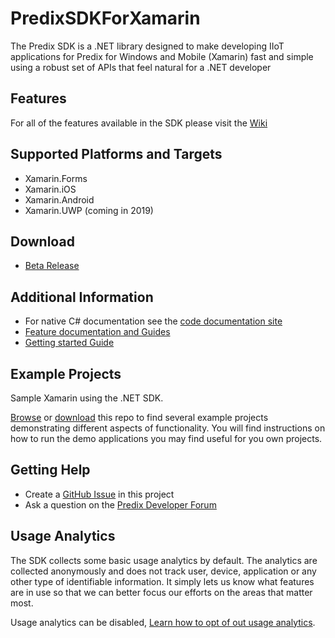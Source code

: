 # PredixSDKForXamarin

The Predix SDK is a .NET library designed to make developing IIoT applications for Predix for Windows and Mobile (Xamarin) fast and simple using a robust set of APIs that feel natural for a .NET developer

## Features

For all of the features available in the SDK please visit the [Wiki](https://github.com/PredixDev/PredixSDKForXamarin/wiki)

## Supported Platforms and Targets
- Xamarin.Forms
- Xamarin.iOS
- Xamarin.Android
- Xamarin.UWP (coming in 2019)

## Download
- [Beta Release](https://www.nuget.org/packages/PredixSDK/)

## Additional Information

- For native C# documentation see the [code documentation site](https://predixdev.github.io/PredixSDKForXamarin/api)
- [Feature documentation and Guides](https://github.com/PredixDev/PredixSDKForXamarin/wiki)
- [Getting started Guide](https://github.com/PredixDev/PredixSDKForXamarin/wiki/Getting-Started)

## Example Projects
Sample Xamarin using the .NET SDK.

[Browse](https://github.com/PredixDev/PredixSDKForXamarin/tree/master/PredixSDKXamarinDemos) or [download](https://github.com/PredixDev/PredixSDKForXamarin/archive/master.zip) this repo to find several example projects demonstrating different aspects of functionality. You will find instructions on how to run the demo applications you may find useful for you own projects.

## Getting Help

- Create a [GitHub Issue](https://github.com/PredixDev/PredixSDKForXamarin/issues) in this project
- Ask a question on the [Predix Developer Forum](https://forum.predix.io/index.html)

## Usage Analytics

The SDK collects some basic usage analytics by default.  The analytics are collected anonymously and does not track user, device, application or any other type of identifiable information.  It simply lets us know what features are in use so that we can better focus our efforts on the areas that matter most.

Usage analytics can be disabled, [Learn how to opt of out usage analytics](https://github.com/PredixDev/PredixSDKForXamarin/wiki/Disable-Usage-Analytic-Tracking).
